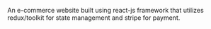 An e-commerce website built using react-js framework that utilizes redux/toolkit for state management and stripe for payment.
